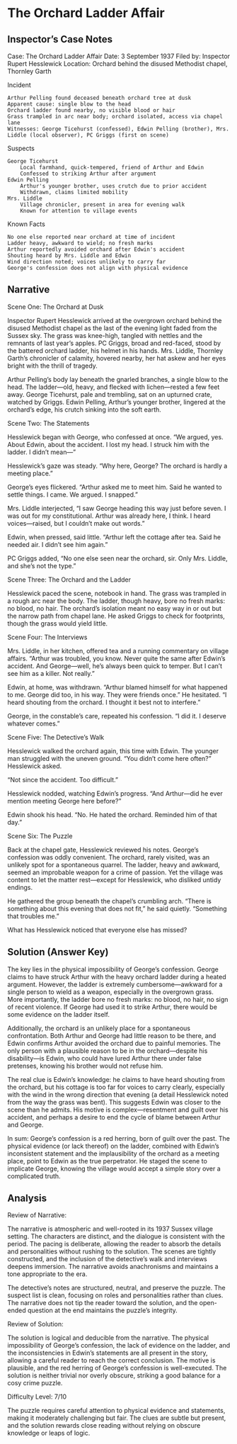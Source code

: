 # The Orchard Ladder Affair

## Inspector’s Case Notes

Case: The Orchard Ladder Affair
Date: 3 September 1937
Filed by: Inspector Rupert Hesslewick
Location: Orchard behind the disused Methodist chapel, Thornley Garth

Incident

    Arthur Pelling found deceased beneath orchard tree at dusk
    Apparent cause: single blow to the head
    Orchard ladder found nearby, no visible blood or hair
    Grass trampled in arc near body; orchard isolated, access via chapel lane
    Witnesses: George Ticehurst (confessed), Edwin Pelling (brother), Mrs. Liddle (local observer), PC Griggs (first on scene)

Suspects

    George Ticehurst
        Local farmhand, quick-tempered, friend of Arthur and Edwin
        Confessed to striking Arthur after argument
    Edwin Pelling
        Arthur's younger brother, uses crutch due to prior accident
        Withdrawn, claims limited mobility
    Mrs. Liddle
        Village chronicler, present in area for evening walk
        Known for attention to village events

Known Facts

    No one else reported near orchard at time of incident
    Ladder heavy, awkward to wield; no fresh marks
    Arthur reportedly avoided orchard after Edwin's accident
    Shouting heard by Mrs. Liddle and Edwin
    Wind direction noted; voices unlikely to carry far
    George's confession does not align with physical evidence


## Narrative

Scene One: The Orchard at Dusk

Inspector Rupert Hesslewick arrived at the overgrown orchard behind the disused Methodist chapel as the last of the evening light faded from the Sussex sky. The grass was knee-high, tangled with nettles and the remnants of last year’s apples. PC Griggs, broad and red-faced, stood by the battered orchard ladder, his helmet in his hands. Mrs. Liddle, Thornley Garth’s chronicler of calamity, hovered nearby, her hat askew and her eyes bright with the thrill of tragedy.

Arthur Pelling’s body lay beneath the gnarled branches, a single blow to the head. The ladder—old, heavy, and flecked with lichen—rested a few feet away. George Ticehurst, pale and trembling, sat on an upturned crate, watched by Griggs. Edwin Pelling, Arthur’s younger brother, lingered at the orchard’s edge, his crutch sinking into the soft earth.

Scene Two: The Statements

Hesslewick began with George, who confessed at once. “We argued, yes. About Edwin, about the accident. I lost my head. I struck him with the ladder. I didn’t mean—”

Hesslewick’s gaze was steady. “Why here, George? The orchard is hardly a meeting place.”

George’s eyes flickered. “Arthur asked me to meet him. Said he wanted to settle things. I came. We argued. I snapped.”

Mrs. Liddle interjected, “I saw George heading this way just before seven. I was out for my constitutional. Arthur was already here, I think. I heard voices—raised, but I couldn’t make out words.”

Edwin, when pressed, said little. “Arthur left the cottage after tea. Said he needed air. I didn’t see him again.”

PC Griggs added, “No one else seen near the orchard, sir. Only Mrs. Liddle, and she’s not the type.”

Scene Three: The Orchard and the Ladder

Hesslewick paced the scene, notebook in hand. The grass was trampled in a rough arc near the body. The ladder, though heavy, bore no fresh marks: no blood, no hair. The orchard’s isolation meant no easy way in or out but the narrow path from chapel lane. He asked Griggs to check for footprints, though the grass would yield little.

Scene Four: The Interviews

Mrs. Liddle, in her kitchen, offered tea and a running commentary on village affairs. “Arthur was troubled, you know. Never quite the same after Edwin’s accident. And George—well, he’s always been quick to temper. But I can’t see him as a killer. Not really.”

Edwin, at home, was withdrawn. “Arthur blamed himself for what happened to me. George did too, in his way. They were friends once.” He hesitated. “I heard shouting from the orchard. I thought it best not to interfere.”

George, in the constable’s care, repeated his confession. “I did it. I deserve whatever comes.”

Scene Five: The Detective’s Walk

Hesslewick walked the orchard again, this time with Edwin. The younger man struggled with the uneven ground. “You didn’t come here often?” Hesslewick asked.

“Not since the accident. Too difficult.”

Hesslewick nodded, watching Edwin’s progress. “And Arthur—did he ever mention meeting George here before?”

Edwin shook his head. “No. He hated the orchard. Reminded him of that day.”

Scene Six: The Puzzle

Back at the chapel gate, Hesslewick reviewed his notes. George’s confession was oddly convenient. The orchard, rarely visited, was an unlikely spot for a spontaneous quarrel. The ladder, heavy and awkward, seemed an improbable weapon for a crime of passion. Yet the village was content to let the matter rest—except for Hesslewick, who disliked untidy endings.

He gathered the group beneath the chapel’s crumbling arch. “There is something about this evening that does not fit,” he said quietly. “Something that troubles me.”

What has Hesslewick noticed that everyone else has missed?

## Solution (Answer Key)

The key lies in the physical impossibility of George’s confession. George claims to have struck Arthur with the heavy orchard ladder during a heated argument. However, the ladder is extremely cumbersome—awkward for a single person to wield as a weapon, especially in the overgrown grass. More importantly, the ladder bore no fresh marks: no blood, no hair, no sign of recent violence. If George had used it to strike Arthur, there would be some evidence on the ladder itself.

Additionally, the orchard is an unlikely place for a spontaneous confrontation. Both Arthur and George had little reason to be there, and Edwin confirms Arthur avoided the orchard due to painful memories. The only person with a plausible reason to be in the orchard—despite his disability—is Edwin, who could have lured Arthur there under false pretenses, knowing his brother would not refuse him.

The real clue is Edwin’s knowledge: he claims to have heard shouting from the orchard, but his cottage is too far for voices to carry clearly, especially with the wind in the wrong direction that evening (a detail Hesslewick noted from the way the grass was bent). This suggests Edwin was closer to the scene than he admits. His motive is complex—resentment and guilt over his accident, and perhaps a desire to end the cycle of blame between Arthur and George.

In sum: George’s confession is a red herring, born of guilt over the past. The physical evidence (or lack thereof) on the ladder, combined with Edwin’s inconsistent statement and the implausibility of the orchard as a meeting place, point to Edwin as the true perpetrator. He staged the scene to implicate George, knowing the village would accept a simple story over a complicated truth.

## Analysis

Review of Narrative:

The narrative is atmospheric and well-rooted in its 1937 Sussex village setting. The characters are distinct, and the dialogue is consistent with the period. The pacing is deliberate, allowing the reader to absorb the details and personalities without rushing to the solution. The scenes are tightly constructed, and the inclusion of the detective’s walk and interviews deepens immersion. The narrative avoids anachronisms and maintains a tone appropriate to the era.

The detective’s notes are structured, neutral, and preserve the puzzle. The suspect list is clean, focusing on roles and personalities rather than clues. The narrative does not tip the reader toward the solution, and the open-ended question at the end maintains the puzzle’s integrity.

Review of Solution:

The solution is logical and deducible from the narrative. The physical impossibility of George’s confession, the lack of evidence on the ladder, and the inconsistencies in Edwin’s statements are all present in the story, allowing a careful reader to reach the correct conclusion. The motive is plausible, and the red herring of George’s confession is well-executed. The solution is neither trivial nor overly obscure, striking a good balance for a cosy crime puzzle.

Difficulty Level: 7/10

The puzzle requires careful attention to physical evidence and statements, making it moderately challenging but fair. The clues are subtle but present, and the solution rewards close reading without relying on obscure knowledge or leaps of logic.